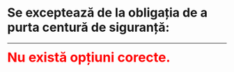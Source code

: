# Se exceptează de la obligația de a purta centură de siguranță:


---

<span style="font-size: 30px; font-weight: bold;">**<span style="color: red;">Nu există opțiuni corecte.</span>**</span>